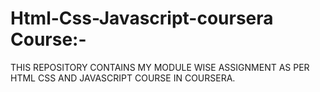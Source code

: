 # Html-Css-Javascript-coursera Course:-
THIS REPOSITORY CONTAINS MY MODULE WISE ASSIGNMENT AS PER HTML CSS AND JAVASCRIPT COURSE IN COURSERA.
